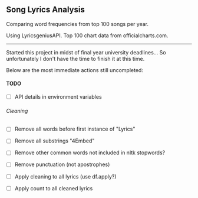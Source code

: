 ## Song Lyrics Analysis
Comparing word frequencies from top 100 songs per year.

Using LyricsgeniusAPI.
Top 100 chart data from officialcharts.com.

------
Started this project in midst of final year university deadlines...
So unfortunately I don't have the time to finish it at this time.

Below are the most immediate actions still uncompleted:

#### TODO
- [ ] API details in environment variables
###### Cleaning
- [ ] Remove all words before first instance of "Lyrics"
- [ ] Remove all substrings "4Embed"
- [ ] Remove other common words not included in nltk stopwords?
- [ ] Remove punctuation (not apostrophes)
- [ ] Apply cleaning to all lyrics (use df.apply?)

- [ ] Apply count to all cleaned lyrics
